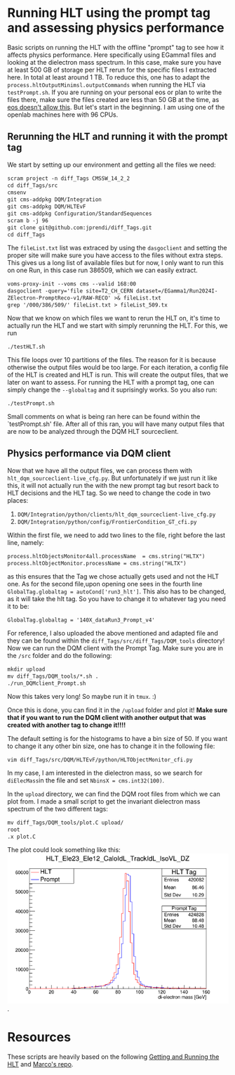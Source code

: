 # Running HLT using the prompt tag and assessing physics performance
Basic scripts on running the HLT with the offline "prompt" tag to see how it affects physics performance. Here specifically using EGamma1 files and looking at the dielectron mass spectrum. In this case, make sure you have at least 500 GB of storage per HLT rerun for the specific files I extracted here. In total at least around 1 TB. To reduce this, one has to adapt the `process.hltOutputMinimsl.outputCommands` when running the HLT via `testPrompt.sh`. 
 If you are running on your personal eos or plan to write the files there, make sure the files created are less than 50 GB at the time, as [eos doesn't allow this](https://cernbox.docs.cern.ch/web/quota/). But let's start in the beginning. I am using one of the openlab machines here with 96 CPUs.

## Rerunning the HLT and running it with the prompt tag
We start by setting up our environment and getting all the files we need:
```
scram project -n diff_Tags CMSSW_14_2_2
cd diff_Tags/src
cmsenv
git cms-addpkg DQM/Integration
git cms-addpkg DQM/HLTEvF
git cms-addpkg Configuration/StandardSequences
scram b -j 96
git clone git@github.com:jprendi/diff_Tags.git
cd diff_Tags
```
The `fileList.txt` list was extraced by using the `dasgoclient` and setting the proper site will make sure you have access to the files without extra steps. This gives us a long list of available files but for now, I only want to run this on one Run, in this case run 386509, which we can easily extract.
```
voms-proxy-init --voms cms --valid 168:00
dasgoclient -query='file site=T2_CH_CERN dataset=/EGamma1/Run2024I-ZElectron-PromptReco-v1/RAW-RECO' >& fileList.txt 
grep '/000/386/509/' fileList.txt > fileList_509.tx
```
Now that we know on which files we want to rerun the HLT on, it's time to actually run the HLT and we start with simply rerunning the HLT. For this, we run
```
./testHLT.sh
```
This file loops over 10 partitions of the files. The reason for it is because otherwise the output files would be too large. For each iteration, a config file of the HLT is created and HLT is run. This will create the output files, that we later on want to assess. For running the HLT with a prompt tag, one can simply change the `--globaltag` and it suprisingly works. So you also run:
```
./testPrompt.sh
```
Small comments on what is being ran here can be found within the `testPrompt.sh' file. After all of this ran, you will have many output files that are now to be analyzed through the DQM HLT sourceclient.

## Physics performance via DQM client
Now that we have all the output files, we can process them with `hlt_dqm_sourceclient-live_cfg.py`. But unfortunately if we just run it like this, it will not actually run the with the new prompt tag but resort back to HLT decisions and the HLT tag. So we need to change the code in two places:
1. `DQM/Integration/python/clients/hlt_dqm_sourceclient-live_cfg.py`
2. `DQM/Integration/python/config/FrontierCondition_GT_cfi.py`


Within the first file, we need to add two lines to the file, right before the last line, namely:
```
process.hltObjectsMonitor4all.processName  = cms.string("HLTX")
process.hltObjectMonitor.processName = cms.string("HLTX")
```
as this ensures that the Tag we chose actually gets used and not the HLT one. As for the second file,upon opening one sees in the fourth line `GlobalTag.globaltag = autoCond['run3_hlt']`. This also has to be changed, as it will take the hlt tag. So you have to change it to whatever tag you need it to be:
```
GlobalTag.globaltag = '140X_dataRun3_Prompt_v4'
``` 

For reference, I also uploaded the above mentioned and adapted file and they can be found within the `diff_Tags/src/diff_Tags/DQM_tools` directory!
Now we can run the DQM client with the Prompt Tag. Make sure you are in the `/src` folder and do the following:
```
mkdir upload
mv diff_Tags/DQM_tools/*.sh .
./run_DQMclient_Prompt.sh
``` 
Now this takes very long! So maybe run it in `tmux`. :)

Once this is done, you can find it in the `/upload` folder and plot it! **Make sure that if you want to run the DQM client with another output that was created with another tag to change it!!!!**

The default setting is for the histograms to have a bin size of 50. If you want to change it any other bin size, one has to change it in the following file:
```
vim diff_Tags/src/DQM/HLTEvF/python/HLTObjectMonitor_cfi.py
```
In my case, I am interested in the dielectron mass, so we search for `diElecMass`in the file and set `NbinsX = cms.int32(100)`.

In the `upload` directory, we can find the DQM root files from which we can plot from. I made a small script to get the invariant dielectron mass spectrum of the two different tags:
```
mv diff_Tags/DQM_tools/plot.C upload/
root
.x plot.C
```
The plot could look something like this: ![Di-Electron Mass Plot](https://raw.githubusercontent.com/jprendi/diff_Tags/main/di-Electron_Mass.png).


# Resources
These scripts are heavily based on the following [Getting and Running the HLT](https://twiki.cern.ch/twiki/bin/view/CMSPublic/SWGuideGlobalHLT) and  [Marco's repo](https://github.com/mmusich/NGT-Task-3.4).

